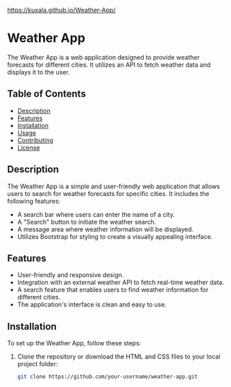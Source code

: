 https://kuxala.github.io/Weather-App/
# Weather App

The Weather App is a web application designed to provide weather forecasts for different cities. It utilizes an API to fetch weather data and displays it to the user.

## Table of Contents

- [Description](#description)
- [Features](#features)
- [Installation](#installation)
- [Usage](#usage)
- [Contributing](#contributing)
- [License](#license)

## Description

The Weather App is a simple and user-friendly web application that allows users to search for weather forecasts for specific cities. It includes the following features:

- A search bar where users can enter the name of a city.
- A "Search" button to initiate the weather search.
- A message area where weather information will be displayed.
- Utilizes Bootstrap for styling to create a visually appealing interface.

## Features

- User-friendly and responsive design.
- Integration with an external weather API to fetch real-time weather data.
- A search feature that enables users to find weather information for different cities.
- The application's interface is clean and easy to use.

## Installation

To set up the Weather App, follow these steps:

1. Clone the repository or download the HTML and CSS files to your local project folder:

   ```bash
   git clone https://github.com/your-username/weather-app.git
